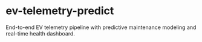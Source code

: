 # ev-telemetry-predict
End-to-end EV telemetry pipeline with predictive maintenance modeling and real-time health dashboard.
